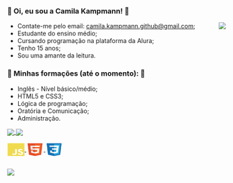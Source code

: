 ### 🤎 Oi, eu sou a Camila Kampmann! 🤎

<div>
    <img align="right" height="300" src="https://cdn.statically.io/img/i.pinimg.com/originals/b6/34/23/b634234f4b2c5c0941b646d25768ca1a.gif">
</div>

- Contate-me pelo email: camila.kampmann.github@gmail.com;
- Estudante do ensino médio; 
- Cursando programação na plataforma da Alura; 
- Tenho 15 anos;
- Sou uma amante da leitura.

### 🤎 Minhas formações (até o momento): 🤎 </h2>
- Inglês - Nível básico/médio; 
- HTML5 e CSS3;
- Lógica de programação;
- Oratória e Comunicação;
- Administração.

<div>
  <a href="https://github.com/CamilaKampmann">
  <img height="150em" align="center" src="https://github-readme-stats.vercel.app/api?username=CamilaKampmann&show_icons=true&theme=kacho_ga&include_all_commits=true&count_private=true"/>
  <img height="150em" align="center" src="https://github-readme-stats.vercel.app/api/top-langs/?username=CamilaKampmann&layout=compact&langs_count=7&theme=kacho_ga"/>  
</div>
  
<div style="display: inline_block"> <br>
  <img align="center" alt="Camila-Js" height="30" width="40" src="https://raw.githubusercontent.com/devicons/devicon/master/icons/javascript/javascript-plain.svg">
  <img align="center" alt="Camila-HTML" height="30" width="40" src="https://raw.githubusercontent.com/devicons/devicon/master/icons/html5/html5-original.svg">
  <img align="center" alt="Camila-CSS" height="30" width="40" src="https://raw.githubusercontent.com/devicons/devicon/master/icons/css3/css3-original.svg">
</div>
   
##

<div>
  <a href = "mailto:camila.kampmann.github@gmail.com"> <img src="https://img.shields.io/badge/-Gmail-%23333?style=for-the-badge&logo=gmail&logoColor=white" target="_blank"> </a>
</div>
